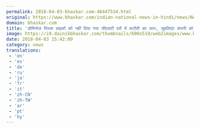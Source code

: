 ```yaml
---
permalink: 2018-04-03-bhaskar.com-46447534.html
original: https://www.bhaskar.com/indian-national-news-in-hindi/news/NAT-NAN-HDLN-jubilant-foodworks-gets-gst-notice-for-not-cutting-dominos-pizza-price-5844066-PHO.html
domain: bhaskar.com
title: 'डोमिनोज पिज्जा ग्राहकों को नहीं दिया गया जीएसटी दरों में कटौती का लाभ, जुबलिएंट कंपनी को नोटिस'
image: https://i9.dainikbhaskar.com/thumbnails/600x519/web2images/www.bhaskar.com/2018/04/03/dominoz_new_1522768269.jpg
date: 2018-04-03 15:42:09
category: news
translations: 
 - 'en'
 - 'es'
 - 'de'
 - 'ru'
 - 'ja'
 - 'fr'
 - 'it'
 - 'zh-CN'
 - 'zh-TW'
 - 'ar'
 - 'pt'
 - 'hy'
---
```


